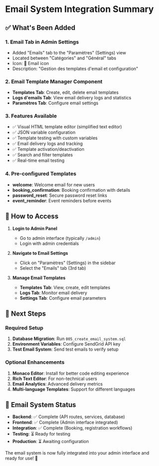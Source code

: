 # Email System Integration Summary

## ✅ What's Been Added

### 1. **Email Tab in Admin Settings**
- Added "Emails" tab to the "Paramètres" (Settings) view
- Located between "Catégories" and "Général" tabs
- Icon: 📧 Email icon
- Description: "Gestion des templates d'email et configuration"

### 2. **Email Template Manager Component**
- **Templates Tab**: Create, edit, delete email templates
- **Logs d'emails Tab**: View email delivery logs and statistics
- **Paramètres Tab**: Configure email settings

### 3. **Features Available**
- ✅ Visual HTML template editor (simplified text editor)
- ✅ JSON variable configuration
- ✅ Template testing with custom variables
- ✅ Email delivery logs and tracking
- ✅ Template activation/deactivation
- ✅ Search and filter templates
- ✅ Real-time email testing

### 4. **Pre-configured Templates**
- **welcome**: Welcome email for new users
- **booking_confirmation**: Booking confirmation with details
- **password_reset**: Secure password reset links
- **event_reminder**: Event reminders before events

## 📍 How to Access

1. **Login to Admin Panel**
   - Go to admin interface (typically `/admin`)
   - Login with admin credentials

2. **Navigate to Email Settings**
   - Click on "Paramètres" (Settings) in the sidebar
   - Select the "Emails" tab (3rd tab)

3. **Manage Email Templates**
   - **Templates Tab**: View, create, edit templates
   - **Logs Tab**: Monitor email delivery
   - **Settings Tab**: Configure email parameters

## 🚀 Next Steps

### Required Setup
1. **Database Migration**: Run `005_create_email_system.sql`
2. **Environment Variables**: Configure SendGrid API key
3. **Test Email System**: Send test emails to verify setup

### Optional Enhancements
1. **Monaco Editor**: Install for better code editing experience
2. **Rich Text Editor**: For non-technical users
3. **Email Analytics**: Advanced delivery metrics
4. **Multi-language Templates**: Support for different languages

## 📧 Email System Status

- **Backend**: ✅ Complete (API routes, services, database)
- **Frontend**: ✅ Complete (Admin interface integrated)
- **Integration**: ✅ Complete (Booking, registration workflows)
- **Testing**: ⏳ Ready for testing
- **Production**: ⏳ Awaiting configuration

The email system is now fully integrated into your admin interface and ready for use! 🎉
